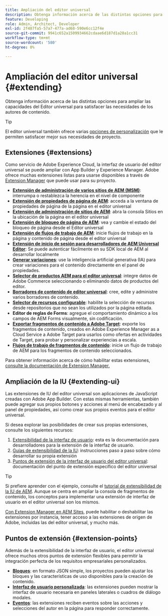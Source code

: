 ```yaml
---
title: Ampliación del editor universal
description: Obtenga información acerca de las distintas opciones para ampliar las capacidades del Editor universal para satisfacer las necesidades de los autores de contenido.
feature: Developing
role: Admin, Architect, Developer
exl-id: 2f487fa5-57a7-477a-ad68-590e6cc12f4e
source-git-commit: 9941c652a1509934662cdaae6d187d1a28a1cc31
workflow-type: tm+mt
source-wordcount: '580'
ht-degree: 0%

---
```


# Ampliación del editor universal {#extending}

Obtenga información acerca de las distintas opciones para ampliar las capacidades del Editor universal para satisfacer las necesidades de los autores de contenido.

>[!TIP]
>
>El editor universal también ofrece varias [opciones de personalización](/help/implementing/universal-editor/customizing.md) que le permiten satisfacer mejor sus necesidades de proyecto.

## Extensiones  {#extensions}

Como servicio de Adobe Experience Cloud, la interfaz de usuario del editor universal se puede ampliar con App Builder y Experience Manager. Adobe ofrece muchas extensiones listas para usarse disponibles a través de [Extension Manager](https://experience.adobe.com/aem/extension-manager) que puede usar para su proyecto.

* **[Extensión de administración de varios sitios de AEM (MSM)](/help/sites-cloud/authoring/universal-editor/authoring.md#inheritance)**: interrumpa o restablezca la herencia en el nivel de componente
* **[Extensión de propiedades de página de AEM](/help/sites-cloud/authoring/universal-editor/authoring.md#page-properties)**: acceda a la ventana de propiedades de página de la página en el editor universal
* **[Extensión de administración de sitios de AEM](/help/sites-cloud/authoring/universal-editor/authoring.md#sites-console)**: abra la consola Sitios en la ubicación de la página en el editor universal
* **[Extensión de bloqueo de página de AEM](/help/sites-cloud/authoring/universal-editor/authoring.md#locking-pages)**: vea y cambie el estado del bloqueo de página desde el Editor universal
* **[Extensión de flujos de trabajo de AEM](/help/sites-cloud/authoring/universal-editor/authoring.md#workflows)**: inicie flujos de trabajo en la página y contenido de página desde el editor universal
* **[Extensión de inicio de sesión para desarrolladores de AEM Universal Editor](/help/sites-cloud/authoring/universal-editor/authoring.md#developer-login)**: Se puede autenticar fácilmente en su SDK local de AEM al desarrollar localmente
* **[Generar variaciones](/help/generative-ai/generate-variations-integrated-editor.md)**: use la inteligencia artificial generativa (IA) para crear variaciones para el contenido directamente en el panel de propiedades.
* **[Selector de productos AEM para el editor universal](https://developer.adobe.com/uix/docs/extension-manager/extension-developed-by-adobe/ue-product-picker/)**: integre datos de Adobe Commerce seleccionando o eliminando datos de productos del editor.
* **[Borradores de contenido de editor universal](https://developer.adobe.com/uix/docs/extension-manager/extension-developed-by-adobe/universal-editor-content-drafts/)**: cree, edite y administre varios borradores de contenido.
* **[Selector de recursos configurable](https://developer.adobe.com/uix/docs/extension-manager/extension-developed-by-adobe/configurable-asset-picker/)**: habilite la selección de recursos desde repositorios que no sean los utilizados por la página editada.
* **Editor de reglas de Forms**: agregue el comportamiento dinámico a los campos de AEM Forms visualmente, sin codificación.
* **[Exportar fragmentos de contenido a Adobe Target](https://developer.adobe.com/uix/docs/extension-manager/extension-developed-by-adobe/exporting-content-fragment-to-adobe-target/)**: exporte los fragmentos de contenido, creados en Adobe Experience Manager as a Cloud Service a Adobe Target para usarlos como ofertas en actividades de Target, para probar y personalizar experiencias a escala.
* **[Flujos de trabajo de fragmentos de contenido](https://developer.adobe.com/uix/docs/extension-manager/extension-developed-by-adobe/content-fragments-workflows/)**: inicie un flujo de trabajo de AEM para los fragmentos de contenido seleccionados.

Para obtener información acerca de cómo habilitar estas extensiones, [consulte la documentación de Extension Manager.](https://developer.adobe.com/uix/docs/extension-manager/feature-highlights/#enablingdisabling-extensions)

## Ampliación de la IU {#extending-ui}

Las extensiones de IU del editor universal son aplicaciones de JavaScript creadas con Adobe App Builder. Con estas mismas herramientas, también puede agregar sus propios botones y acciones al menú de encabezado y al panel de propiedades, así como crear sus propios eventos para el editor universal.

Si desea explorar las posibilidades de crear sus propias extensiones, consulte los siguientes recursos:

1. [Extensibilidad de la interfaz de usuario](https://developer.adobe.com/uix/docs/): esta es la documentación para desarrolladores para la extensión de la interfaz de usuario.
1. [Guías de extensibilidad de la IU](https://developer.adobe.com/uix/docs/guides/): instrucciones paso a paso sobre cómo desarrollar su propia extensión
1. [Puntos de extensión de la interfaz de usuario del editor universal](https://developer.adobe.com/uix/docs/services/aem-universal-editor/): documentación del punto de extensión específico del editor universal

>[!TIP]
>
>Si prefiere aprender con el ejemplo, consulte el [tutorial de extensibilidad de la IU de AEM](https://experienceleague.adobe.com/en/docs/experience-manager-learn/cloud-service/developing/extensibility/ui/overview). Aunque se centra en ampliar la consola de fragmentos de contenido, los conceptos para implementar una extensión de interfaz de usuario en el editor universal son los mismos.

[Con Extension Manager en AEM Sites](https://developer.adobe.com/uix/docs/extension-manager/), puede habilitar o deshabilitar las extensiones por instancia, tener acceso a las extensiones de origen de Adobe, incluidas las del editor universal, y mucho más.

## Puntos de extensión {#extension-points}

Además de la extensibilidad de la interfaz de usuario, el editor universal ofrece muchos otros puntos de extensión flexibles para permitir la integración perfecta de los requisitos empresariales personalizados.

* **[Bloques](/help/edge/developer/block-collection.md)**: en formato JSON simple, los proyectos pueden ajustar los bloques y las características de uso disponibles para la creación de contenido.
* **[Interfaz de usuario personalizada](#extending-ui)**: las extensiones pueden mostrar la interfaz de usuario necesaria en paneles laterales o cuadros de diálogo modales.
* **[Eventos](/help/implementing/universal-editor/events.md)**: las extensiones reciben eventos sobre las acciones y selecciones del autor en la página para responder correctamente.
